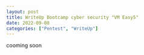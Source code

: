 ```yaml
---
layout: post
title: WriteUp Bootcamp cyber security "VM Easy5"
date: 2022-09-08
categories: ["Pentest", "WriteUp"]
---
```


cooming soon